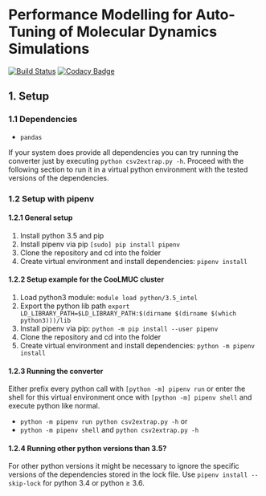 # Performance Modelling for Auto-Tuning of Molecular Dynamics Simulations 
[![Build Status](https://travis-ci.org/ssauermann/md-perfmod.svg?branch=master)](https://travis-ci.org/ssauermann/md-perfmod) [![Codacy Badge](https://api.codacy.com/project/badge/Grade/27a3a33743e74e25adcca2ac1be497ee)](https://www.codacy.com/app/ssauermann/md-perfmod?utm_source=github.com&amp;utm_medium=referral&amp;utm_content=ssauermann/md-perfmod&amp;utm_campaign=Badge_Grade)

## 1. Setup
### 1.1 Dependencies
* `pandas`

If your system does provide all dependencies you can try running the converter just by executing `python csv2extrap.py -h`.
 Proceed with the following section to run it in a virtual python environment with the tested versions of the dependencies.

### 1.2 Setup with pipenv
#### 1.2.1 General setup
1. Install python 3.5 and pip
2. Install pipenv via pip ```[sudo] pip install pipenv```
3. Clone the repository and cd into the folder
4. Create virtual environment and install dependencies: ```pipenv install```

#### 1.2.2 Setup example for the CooLMUC cluster
1. Load python3 module: ```module load python/3.5_intel```
2. Export the python lib path ```export LD_LIBRARY_PATH=$LD_LIBRARY_PATH:$(dirname $(dirname $(which python3)))/lib```
3. Install pipenv via pip: ```python -m pip install --user pipenv```
4. Clone the repository and cd into the folder
5. Create virtual environment and install dependencies: ```python -m pipenv install```

#### 1.2.3 Running the converter
Either prefix every python call with ```[python -m] pipenv run``` or enter the shell for
 this virtual environment once with ```[python -m] pipenv shell``` and execute python like normal.

* ```python -m pipenv run python csv2extrap.py -h``` or
* ```python -m pipenv shell``` and ```python csv2extrap.py -h```

#### 1.2.4 Running other python versions than 3.5?
For other python versions it might be necessary to ignore the specific versions of the dependencies stored in the
 lock file. Use `pipenv install --skip-lock` for python 3.4 or python &ge; 3.6.